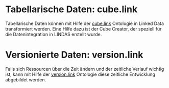 # Tabellarische Daten: cube.link

Tabellarische Daten können mit Hilfe der [cube.link](https://cube.link) Ontologie in Linked Data transformiert werden. Eine Hilfe dazu ist der Cube Creator, der speziell für die Datenintegration in LINDAS erstellt wurde.

# Versionierte Daten: version.link

Falls sich Ressourcen über die Zeit ändern und der zeitliche Verlauf wichtig ist, kann mit Hilfe der [version.link](https://version.link) Ontologie diese zeitliche Entwicklung abgebildet werden.
